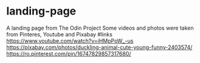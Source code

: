 # landing-page
A landing page from The Odin Project
Some videos and photos were taken from Pinteres, Youtube and Pixabay
#links 
https://www.youtube.com/watch?v=iHMpPoW_-us
https://pixabay.com/photos/duckling-animal-cute-young-funny-2403574/
https://ro.pinterest.com/pin/16747829857317680/
